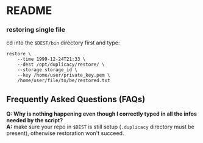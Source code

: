 # README

### restoring single file
cd into the `$DEST/bin` directory first and type:
```
restore \
    --time 1999-12-24T21:33 \
    --dest /opt/duplicacy/restore/ \
    --storage storage_id \
    --key /home/user/private_key.pem \
    /home/user/file/to/be/restored.txt
```

## Frequently Asked Questions (FAQs)

**Q: Why is nothing happening even though I correctly typed in all the infos needed by the script?**  
**A:** make sure your repo in `$DEST` is still setup (`.duplicacy` directory must be present), otherwise restoration won't succeed.
